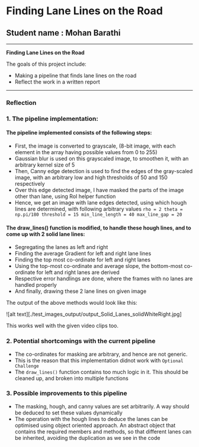 # **Finding Lane Lines on the Road** 

## Student name : Mohan Barathi


---

**Finding Lane Lines on the Road**

The goals of this project include:
* Making a pipeline that finds lane lines on the road
* Reflect the work in a written report


[//]: # (Image References)

[image1]: ./examples/grayscale.jpg "Grayscale"

---

### Reflection

### 1. The pipeline implementation:

#### The pipeline implemented consists of the following steps:
* First, the image is converted to grayscale, (8-bit image, with each element in the array having possible values from 0 to 255)
* Gaussian blur is used on this grayscaled image, to smoothen it, with an arbitrary kernel size of 5
* Then, Canny edge detection is used to find the edges of the gray-scaled image, with an arbitrary low and high thresholds of 50 and 150 respectively
* Over this edge detected image, I have masked the parts of the image other than lane, using RoI helper function
* Hence, we get an image with lane edges detected, using which hough lines are determined, with following arbitrary values
`rho = 2
 theta = np.pi/180
 threshold = 15
 min_line_length = 40
 max_line_gap = 20`

#### The draw_lines() function is modified, to handle these hough lines, and to come up with 2 solid lane lines:
* Segregating the lanes as left and right
* Finding the average Gradient for left and right lane lines
* Finding the top most co-ordinate for left and right lanes
* Using the top-most co-ordinate and average slope, the bottom-most co-ordinate for left and right lanes are derived
* Respective error handlings are done, where the frames with no lanes are handled properly
* And finally, drawing these 2 lane lines on given image

The output of the above methods would look like this: 

![alt text][./test_images_output/output_Solid_Lanes_solidWhiteRight.jpg]

This works well with the given video clips too.


### 2. Potential shortcomings with the current pipeline

* The co-ordinates for masking are arbitrary, and hence are not generic.
* This is the reason that this implementation didnot work with `Optional Challenge`
* The `draw_lines()` function contains too much logic in it. This should be cleaned up, and broken into multiple functions


### 3. Possible improvements to this pipeline

* The masking, hough, and canny values are set arbitrarily. A way should be deduced to set these values dynamically
* The operation with the hough lines to deduce the lanes can be optimised using object oriented approach. An abstract object that contains the required members and methods, so that different lanes can be inherited, avoiding the duplication as we see in the code
